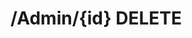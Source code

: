 #  /Admin/{id} DELETE

<api-endpoint openapi-path="../../specifications/swagger.json" method="DELETE" endpoint="/Admin/{id}"/>